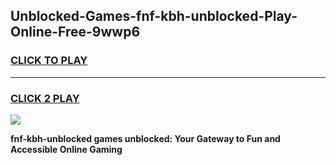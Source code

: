 
## Unblocked-Games-fnf-kbh-unblocked-Play-Online-Free-9wwp6
<h3>
<a href="https://premium76.site?title=fnf-kbh-unblocked&ref=26A">CLICK TO PLAY</a></h3>
<hr>

<h3>
<a href="https://premium76.site?title=fnf-kbh-unblocked&ref=26A">CLICK 2 PLAY</a>
  
</h3>

<a href="https://premium76.site?title=fnf-kbh-unblocked&ref=26A"><img src="https://clearcache.store/games.png"></a>


**fnf-kbh-unblocked games unblocked: Your Gateway to Fun and Accessible Online Gaming**
